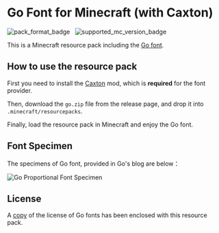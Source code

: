 # Go Font for Minecraft (with Caxton)

![pack_format_badge](https://img.shields.io/badge/pack__format-13-orange) &nbsp;
![supported_mc_version_badge](https://img.shields.io/badge/supported%20MC%20version-1.19.4-brightgreen)

This is a Minecraft resource pack including the [Go font](https://go.dev/blog/go-fonts).

## How to use the resource pack

First you need to install the [Caxton](https://modrinth.com/mod/caxton) mod, which is **required** for the font provider.

Then, download the `go.zip` file from the release page, and drop it into `.minecraft/resourcepacks`.

Finally, load the resource pack in Minecraft and enjoy the Go font.

## Font Specimen

The specimens of Go font, provided in Go's blog are below：

![Go Proportional Font Specimen](https://go.dev/blog/go-fonts/go-regular.png)

## License

A [copy](./resourcepack/assets/caxton/textures/font/README) of the license of Go fonts has been enclosed with this resource pack.
